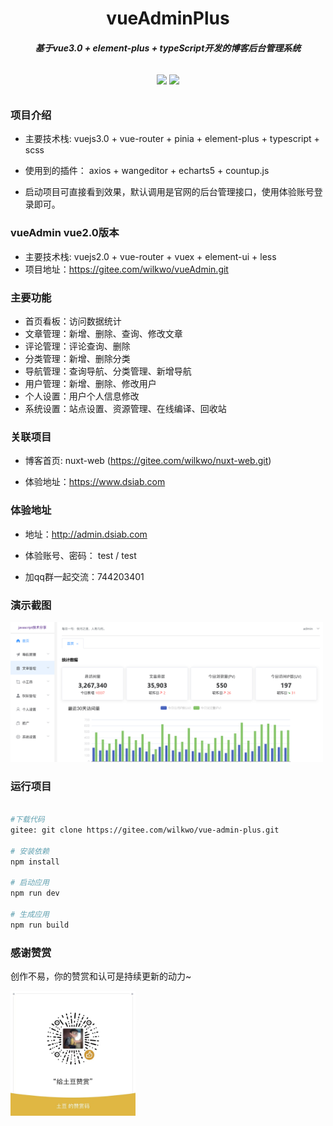 <h1 align="center" style=" font-weight: bold;">vueAdminPlus</h1>
<h5 align="center">基于vue3.0 + element-plus + typeScript开发的博客后台管理系统</h5>


<p align="center" style="padding:10px">
	<a href="https://gitee.com/wilkwo/vue-admin-plus.git"><img src="https://gitee.com/wilkwo/vueAdmin/badge/star.svg?theme=dark"></a>
	<a href="https://gitee.com/wilkwo/vue-admin-plus.git"><img src="https://gitee.com/wilkwo/vueAdmin/badge/fork.svg?theme=dark"></a>
</p>


### 项目介绍

- 主要技术栈: vuejs3.0 + vue-router + pinia + element-plus + typescript + scss

- 使用到的插件： axios + wangeditor + echarts5 + countup.js

- 启动项目可直接看到效果，默认调用是官网的后台管理接口，使用体验账号登录即可。
  

### vueAdmin vue2.0版本

 - 主要技术栈: vuejs2.0 + vue-router + vuex + element-ui + less
 - 项目地址：https://gitee.com/wilkwo/vueAdmin.git


### 主要功能


- 首页看板：访问数据统计
- 文章管理：新增、删除、查询、修改文章
- 评论管理：评论查询、删除
- 分类管理：新增、删除分类
- 导航管理：查询导航、分类管理、新增导航
- 用户管理：新增、删除、修改用户
- 个人设置：用户个人信息修改
- 系统设置：站点设置、资源管理、在线编译、回收站


### 关联项目

- 博客首页: nuxt-web (https://gitee.com/wilkwo/nuxt-web.git) 
  
- 体验地址：https://www.dsiab.com


### 体验地址


- 地址：http://admin.dsiab.com

- 体验账号、密码： test / test
  
- 加qq群一起交流：744203401



### 演示截图


<img src="./src/assets/images/screenshot.png" alt="赞赏" width="500px" />



### 运行项目



``` bash

#下载代码
gitee: git clone https://gitee.com/wilkwo/vue-admin-plus.git

# 安装依赖
npm install

# 启动应用 
npm run dev

# 生成应用
npm run build

```

### 感谢赞赏  


 创作不易，你的赞赏和认可是持续更新的动力~

<img src="./src/assets/images/zanshan.jpeg" alt="赞赏" width="200px" />